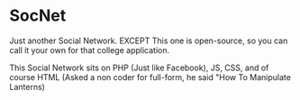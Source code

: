 # SocNet
Just another Social Network. EXCEPT This one is open-source, so you can call it your own for that college application.

This Social Network sits on PHP (Just like Facebook), JS, CSS, and of course HTML (Asked a non coder for full-form, he said "How To Manipulate Lanterns)
